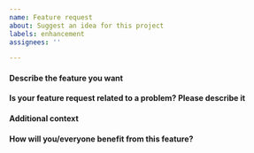 ```yaml
---
name: Feature request
about: Suggest an idea for this project
labels: enhancement
assignees: ''

---
```

<!-- Hey. Our contribution guidelines (https://github.com/TeamNewPipe/NewPipe/blob/HEAD/.github/CONTRIBUTING.md) might be an appropriate document to read before you fill out the request :) -->

<!-- The comments between these brackets won't show up in the submitted issue (as you can see in the preview). -->

#### Describe the feature you want
<!-- A clear and concise description of what you want to happen. PLEASE MAKE SURE it is one feature ONLY. You should open separate issues for separate feature requests, because those issues will be used to track their status.
Example: *I think it would be nice if you add feature Y which makes X possible.*

Optionally, also describe alternatives you've considered.
Example: *Z is also a good alternative. Not as good as Y, but at least...* or *I considered Z, but that didn't turn out to be a good idea because...* -->

<!-- Write below this -->

#### Is your feature request related to a problem? Please describe it
<!-- A clear and concise description of what the problem is. Maybe the developers could brainstorm and come up with a better solution to your problem. If they exist, link to related Issues and/or PRs for developers to keep track easier.
Example: *I want to do X, but there is no way to do it.* -->

<!-- Write below this -->

#### Additional context
<!-- Add any other context, like screenshots, about the feature request here.
Example: *Here's a photo of my cat!* -->

<!-- Write below this -->

#### How will you/everyone benefit from this feature?
<!-- Convince us! How does it change your NewPipeExperience experience and/or your life?
The better this paragraph is, the more likely a developer will think about working on it.
Example: *This feature will help us colonize the galaxy! -->

<!-- Write below this -->
